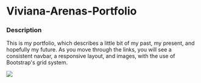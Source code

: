 # Viviana-Arenas-Portfolio

### Description

This is my portfolio, which describes a little bit of my past, my present, and hopefully my future. As you move through the links, you will see a consistent navbar, a responsive layout, and images, with the use of Bootstrap's grid system.

<img src="./about_me_page.png">
